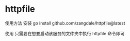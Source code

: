 # httpfile

使用方法
安装
go install github.com/zangdale/httpfile@latest

使用
只需要在想要启动该服务的文件夹中执行
httpfile
命令即可
